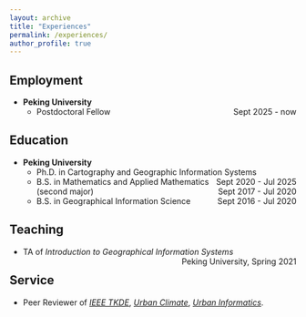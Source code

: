 ```yaml
---
layout: archive
title: "Experiences"
permalink: /experiences/
author_profile: true
---
```


## Employment

* <b>Peking University</b>
    * Postdoctoral Fellow <span style="float:right;"> Sept 2025 - now </span>

## Education

* <b>Peking University</b>
    * Ph.D. in Cartography and Geographic Information Systems <span style="float:right;"> Sept 2020 - Jul 2025 </span>
    * B.S. in Mathematics and Applied Mathematics (second major) <span style="float:right;"> Sept 2017 - Jul 2020 </span>
    * B.S. in Geographical Information Science <span style="float:right;"> Sept 2016 - Jul 2020 </span>

## Teaching

* TA of *Introduction to Geographical Information Systems*  <span style="float:right;">Peking University, Spring 2021</span>

## Service

* Peer Reviewer of <i> [IEEE TKDE](https://ieeexplore.ieee.org/xpl/RecentIssue.jsp?punumber=69)</i>, <i>[Urban Climate](https://www.sciencedirect.com/journal/urban-climate)</i>, <i>[Urban Informatics](https://link.springer.com/journal/44212)</i>.  
